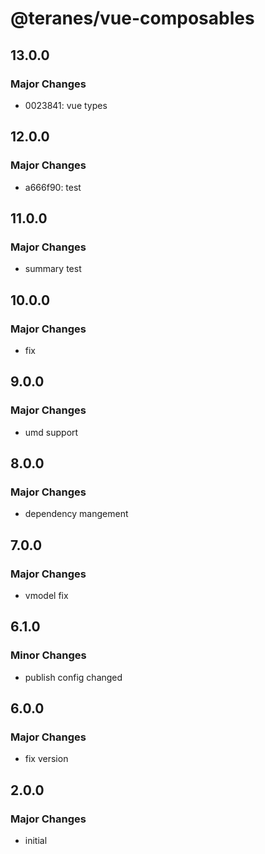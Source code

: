 # @teranes/vue-composables

## 13.0.0

### Major Changes

- 0023841: vue types

## 12.0.0

### Major Changes

- a666f90: test

## 11.0.0

### Major Changes

- summary test

## 10.0.0

### Major Changes

- fix

## 9.0.0

### Major Changes

- umd support

## 8.0.0

### Major Changes

- dependency mangement

## 7.0.0

### Major Changes

- vmodel fix

## 6.1.0

### Minor Changes

- publish config changed

## 6.0.0

### Major Changes

- fix version

## 2.0.0

### Major Changes

- initial
